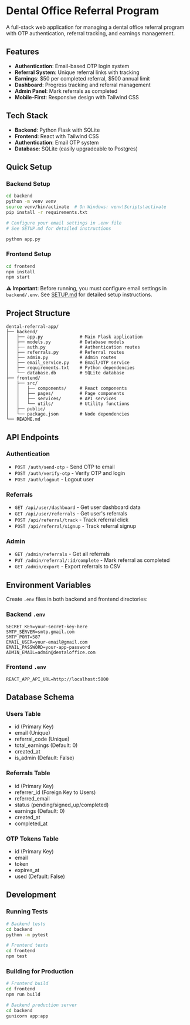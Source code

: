 # Dental Office Referral Program

A full-stack web application for managing a dental office referral program with OTP authentication, referral tracking, and earnings management.

## Features

- **Authentication**: Email-based OTP login system
- **Referral System**: Unique referral links with tracking
- **Earnings**: $50 per completed referral, $500 annual limit
- **Dashboard**: Progress tracking and referral management
- **Admin Panel**: Mark referrals as completed
- **Mobile-First**: Responsive design with Tailwind CSS

## Tech Stack

- **Backend**: Python Flask with SQLite
- **Frontend**: React with Tailwind CSS
- **Authentication**: Email OTP system
- **Database**: SQLite (easily upgradeable to Postgres)

## Quick Setup

### Backend Setup
```bash
cd backend
python -m venv venv
source venv/bin/activate  # On Windows: venv\Scripts\activate
pip install -r requirements.txt

# Configure your email settings in .env file
# See SETUP.md for detailed instructions

python app.py
```

### Frontend Setup
```bash
cd frontend
npm install
npm start
```

**⚠️ Important**: Before running, you must configure email settings in `backend/.env`. See [SETUP.md](SETUP.md) for detailed setup instructions.

## Project Structure

```
dental-referral-app/
├── backend/
│   ├── app.py              # Main Flask application
│   ├── models.py           # Database models
│   ├── auth.py             # Authentication routes
│   ├── referrals.py        # Referral routes
│   ├── admin.py            # Admin routes
│   ├── email_service.py    # Email/OTP service
│   ├── requirements.txt    # Python dependencies
│   └── database.db         # SQLite database
├── frontend/
│   ├── src/
│   │   ├── components/     # React components
│   │   ├── pages/          # Page components
│   │   ├── services/       # API services
│   │   └── utils/          # Utility functions
│   ├── public/
│   └── package.json        # Node dependencies
└── README.md
```

## API Endpoints

### Authentication
- `POST /auth/send-otp` - Send OTP to email
- `POST /auth/verify-otp` - Verify OTP and login
- `POST /auth/logout` - Logout user

### Referrals
- `GET /api/user/dashboard` - Get user dashboard data
- `GET /api/user/referrals` - Get user's referrals
- `POST /api/referral/track` - Track referral click
- `POST /api/referral/signup` - Track referral signup

### Admin
- `GET /admin/referrals` - Get all referrals
- `PUT /admin/referral/:id/complete` - Mark referral as completed
- `GET /admin/export` - Export referrals to CSV

## Environment Variables

Create `.env` files in both backend and frontend directories:

### Backend `.env`
```
SECRET_KEY=your-secret-key-here
SMTP_SERVER=smtp.gmail.com
SMTP_PORT=587
EMAIL_USER=your-email@gmail.com
EMAIL_PASSWORD=your-app-password
ADMIN_EMAIL=admin@dentaloffice.com
```

### Frontend `.env`
```
REACT_APP_API_URL=http://localhost:5000
```

## Database Schema

### Users Table
- id (Primary Key)
- email (Unique)
- referral_code (Unique)
- total_earnings (Default: 0)
- created_at
- is_admin (Default: False)

### Referrals Table
- id (Primary Key)
- referrer_id (Foreign Key to Users)
- referred_email
- status (pending/signed_up/completed)
- earnings (Default: 0)
- created_at
- completed_at

### OTP Tokens Table
- id (Primary Key)
- email
- token
- expires_at
- used (Default: False)

## Development

### Running Tests
```bash
# Backend tests
cd backend
python -m pytest

# Frontend tests
cd frontend
npm test
```

### Building for Production
```bash
# Frontend build
cd frontend
npm run build

# Backend production server
cd backend
gunicorn app:app
```